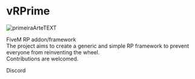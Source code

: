 # vRPrime

![primeiraArteTEXT](https://github.com/GuaxinimScripts/vrprime/assets/155213285/89fd9ad3-86d9-4587-84c8-060c21a9435c)

FiveM RP addon/framework </br>
The project aims to create a generic and simple RP framework to prevent everyone from reinventing the wheel.</br>
Contributions are welcomed.

<link href="https://discord.gg/DgJu4XqAuN">Discord</link>
